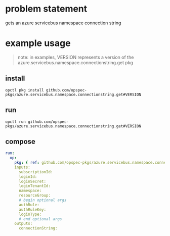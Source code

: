 # problem statement
gets an azure servicebus namespace connection string

# example usage

> note: in examples, VERSION represents a version of the azure.servicebus.namespace.connectionstring.get pkg

## install

```shell
opctl pkg install github.com/opspec-pkgs/azure.servicebus.namespace.connectionstring.get#VERSION
```

## run

```
opctl run github.com/opspec-pkgs/azure.servicebus.namespace.connectionstring.get#VERSION
```

## compose

```yaml
run:
  op:
    pkg: { ref: github.com/opspec-pkgs/azure.servicebus.namespace.connectionstring.get#VERSION }
    inputs: 
      subscriptionId:
      loginId:
      loginSecret:
      loginTenantId:
      namespace:
      resourceGroup:
      # begin optional args
      authRule:
      authRuleKey:
      loginType:
      # end optional args
    outputs:
      connectionString:
```

